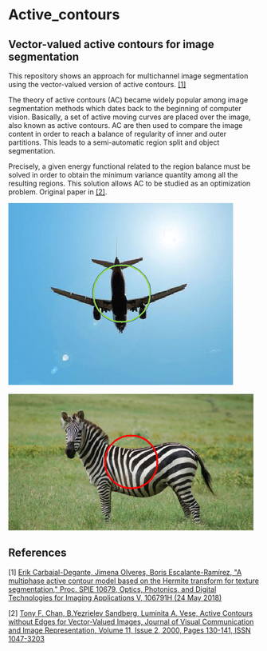 # Active_contours

## Vector-valued active contours for image segmentation

This repository shows an approach for multichannel image segmentation using the vector-valued version of active contours. [[1]](#1)

The theory of active contours (AC) became widely popular among image segmentation methods which dates back to the beginning of computer vision. Basically, a set of active moving curves are placed over the image, also known as active contours. AC are then used to compare the image content in order to reach a balance of regularity of inner and outer partitions. This leads to a semi-automatic region split and object segmentation.

Precisely, a given energy functional related to the region balance must be solved in order to obtain the minimum variance quantity among all the resulting regions. This solution allows AC to be studied as an optimization problem. Original paper in [[2]](#2).

![Sample1](airplane_animation.gif)

![Sample2](zebra_animation.gif)


## References

<a id="1">[1]</a> 
[Erik Carbajal-Degante, Jimena Olveres, Boris Escalante-Ramírez, 
"A multiphase active contour model based on the Hermite transform for texture segmentation," 
Proc. SPIE 10679, Optics, Photonics, and Digital Technologies for Imaging Applications V, 
106791H (24 May 2018)](https://doi.org/10.1117/12.2306541)

<a id="2">[2]</a> 
[Tony F. Chan, B.Yezrielev Sandberg, Luminita A. Vese,
Active Contours without Edges for Vector-Valued Images,
Journal of Visual Communication and Image Representation,
Volume 11, Issue 2,
2000,
Pages 130-141,
ISSN 1047-3203](https://www.sciencedirect.com/science/article/pii/S104732039990442X)
